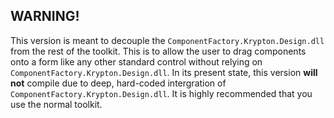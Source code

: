 ## WARNING!

This version is meant to decouple the `ComponentFactory.Krypton.Design.dll` from the rest of the toolkit. This is to allow the user to drag components onto a form like any other standard control without relying on `ComponentFactory.Krypton.Design.dll`. In its present state, this version **will not** compile due to deep, hard-coded intergration of `ComponentFactory.Krypton.Design.dll`. It is highly recommended that you use the normal toolkit.